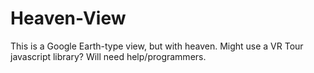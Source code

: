 # Heaven-View
This is a Google Earth-type view, but with heaven. Might use a VR Tour javascript library? Will need help/programmers.
